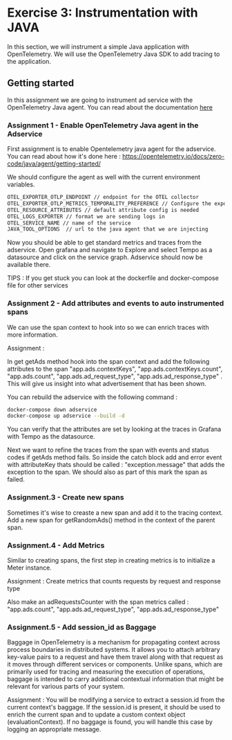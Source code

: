 # Exercise 3: Instrumentation with JAVA

In this section, we will instrument a simple Java application with OpenTelemetry. We will use the OpenTelemetry Java SDK to add tracing to the application.


## Getting started 

In this assignment we are going to instrument ad service with the OpenTelemetry Java agent. You can read about the documentation [here](https://github.com/open-telemetry/opentelemetry-java-instrumentation/)

### Assignment 1 - Enable OpenTelemetry Java agent in the Adservice
First assignment is to enable Opentelemetry java agent for the adservice. You can read about how it's done here  : https://opentelemetry.io/docs/zero-code/java/agent/getting-started/

We should configure the agent as well with the current environment variables. 

```bash
OTEL_EXPORTER_OTLP_ENDPOINT // endpoint for the OTEL collector
OTEL_EXPORTER_OTLP_METRICS_TEMPORALITY_PREFERENCE // Configure the exporter’s aggregation temporality option (see above) on the basis of instrument kind. 
OTEL_RESOURCE_ATTRIBUTES // default attribute config is needed
OTEL_LOGS_EXPORTER // format we are sending logs in 
OTEL_SERVICE_NAME // name of the service
JAVA_TOOL_OPTIONS  // url to the java agent that we are injecting
```
Now you should be able to get standard metrics and traces from the adservice.  Open grafana and navigate to  Explore and select Tempo as a datasource and click on the service graph. Adservice should now be available there.

TIPS :  If you get stuck you can look at the dockerfile and docker-compose file for other services

### Assignment 2 -  Add attributes and events to auto instrumented spans
We can use the span context to hook into so we can enrich traces with more information. 

Assignment : 

In get getAds method hook into the span context and add the following attributes to the span  "app.ads.contextKeys", "app.ads.contextKeys.count", "app.ads.count", "app.ads.ad_request_type", "app.ads.ad_response_type" . This will give us insight into what advertisement that has been shown.

You can rebuild the adservice with the following command : 

```bash
docker-compose down adservice
docker-compose up adservice --build -d
```

You can verify that the attributes are set by looking at the traces in Grafana with Tempo as the datasource.

Next we want to refine the traces from the span with events and status codes if getAds method fails. So inside the catch block add and error event with attributeKey thats should be called : "exception.message" that adds the exception to the span. We should also as part of this mark the span as failed.

### Assignment.3 - Create new spans

Sometimes it's wise to creaste a new span and add it to the tracing context. Add a new span for getRandomAds() method in the context of the parent span.

### Assignment.4 - Add Metrics
Similar to creating spans, the first step in creating metrics is to initialize a Meter instance. 

Assignment : 
Create metrics that counts requests by request and response type

Also make an adRequestsCounter with the span metrics called : "app.ads.count", "app.ads.ad_request_type", "app.ads.ad_response_type"


### Assignment.5 - Add session_id as Baggage

Baggage in OpenTelemetry is a mechanism for propagating context across process boundaries in distributed systems. It allows you to attach arbitrary key-value pairs to a request 
and have them travel along with that request as it moves through different services or components. Unlike spans, which are primarily used for tracing and measuring the execution of operations, 
baggage is intended to carry additional contextual information that might be relevant for various parts of your system.

Assignment :
You will be modifying a service to extract a session.id from the current context's baggage. If the session.id is present, 
it should be used to enrich the current span and to update a custom context object (evaluationContext).
If no baggage is found, you will handle this case by logging an appropriate message.















